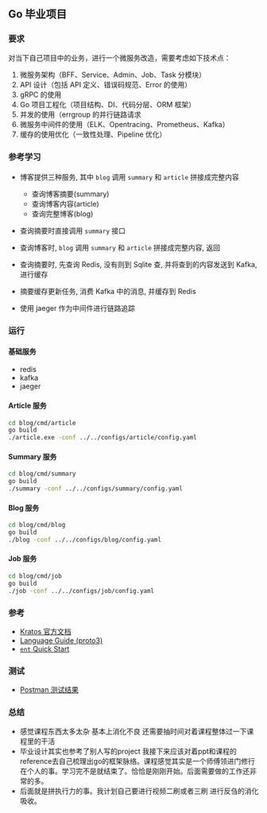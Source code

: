## Go 毕业项目

### 要求

对当下自己项目中的业务，进行一个微服务改造，需要考虑如下技术点：
1) 微服务架构（BFF、Service、Admin、Job、Task 分模块）
2) API 设计（包括 API 定义、错误码规范、Error 的使用）
3) gRPC 的使用
4) Go 项目工程化（项目结构、DI、代码分层、ORM 框架）
5) 并发的使用（errgroup 的并行链路请求
6) 微服务中间件的使用（ELK、Opentracing、Prometheus、Kafka）
7) 缓存的使用优化（一致性处理、Pipeline 优化）

### 参考学习 

#### 

- 博客提供三种服务, 其中 `blog` 调用 `summary` 和 `article` 拼接成完整内容
  
   - 查询博客摘要(summary)
   - 查询博客内容(article)
   - 查询完整博客(blog)
- 查询摘要时直接调用 `summary` 接口
- 查询博客时, `blog` 调用 `summary` 和 `article` 拼接成完整内容, 返回
- 查询摘要时, 先查询 Redis, 没有则到 Sqlite 查, 并将查到的内容发送到 Kafka, 进行缓存
- 摘要缓存更新任务, 消费 Kafka 中的消息, 并缓存到 Redis
- 使用 jaeger 作为中间件进行链路追踪

### 运行

#### 基础服务
- redis
- kafka
- jaeger

#### Article 服务
```bash
cd blog/cmd/article
go build
./article.exe -conf ../../configs/article/config.yaml
```

#### Summary 服务
```bash
cd blog/cmd/summary
go build
./summary -conf ../../configs/summary/config.yaml
```

#### Blog 服务
```bash
cd blog/cmd/blog
go build
./blog -conf ../../configs/blog/config.yaml
```

#### Job 服务
```bash
cd blog/cmd/job
go build
./job -conf ../../configs/job/config.yaml
```

### 参考

- [Kratos 官方文档](https://github.com/go-kratos/kratos/blob/main/examples/blog)
- [Language Guide (proto3)](https://developers.google.com/protocol-buffers/docs/proto3)
- [`ent` Quick Start](https://entgo.io/docs/getting-started/)

### 测试

- [Postman 测试结果](doc/postman_result.json)

### 总结
- 感觉课程东西太多太杂 基本上消化不良 还需要抽时间对着课程整体过一下课程里的干活
- 毕业设计其实也参考了别人写的project 我接下来应该对着ppt和课程的reference去自己梳理出go的框架脉络。课程感觉其实是一个师傅领进门修行在个人的事。学习完不是就结束了。恰恰是刚刚开始。后面需要做的工作还非常的多。
- 后面就是拼执行力的事。我计划自己要进行视频二刷或者三刷 进行反刍的消化吸收。
